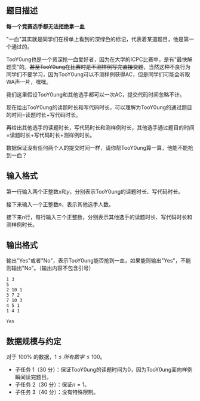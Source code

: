 ## 题目描述

**每一个竞赛选手都无法拒绝拿一血**

"一血"其实就是同学们在榜单上看到的深绿色的标记，代表着某道题目，他是第一个通过的。

TooY0ung也是一个资深抢一血爱好者，因为在大学的ICPC比赛中，是有"最快解题奖"的。~~甚至TooY0ung在比赛时是不测样例写完直接交题~~，当然这种不良行为同学们不要学习，因为TooY0ung可以不测样例获得AC，但是同学们可能会听取WA声一片，嘿嘿。

我们这里假设TooY0ung和其他选手都可以一次AC，提交代码时间忽略不计。

现在给出TooY0ung的读题时长和写代码时长，可以理解为TooY0ung的通过题目的时间=读题时长+写代码时长。

再给出其他选手的读题时长，写代码时长和测样例时长，其他选手通过题目的时间=读题时长+写代码时长+测样例时长。

数据保证没有任何两个人的提交时间一样，请你帮TooY0ung算一算，他能不能抢到一血？

## 输入格式

第一行输入两个正整数$x$和$y$，分别表示TooY0ung的读题时长、写代码时长。

接下来输入一个正整数$n$，表示其他选手人数。

接下来$n$行，每行输入三个正整数，分别表示其他选手的读题时长、写代码时长和测样例时长。

## 输出格式

输出"Yes"或者"No"，表示TooY0ung能否抢到一血，如果能则输出"Yes"，不能则输出"No"。（输出内容不包含引号）

```input1
1 3
5
2 10 1
3 7 2
7 10 3
4 5 1
1 4 1
```

```output1
Yes
```

## 数据规模与约定

对于 $100\%$ 的数据，$1 \le 所有数字 \le 100$。

- 子任务 1（30 分）：保证TooY0ung的读题时间为0，因为TooY0ung面向样例瞬间读完题目。
- 子任务 2（30 分）：保证$n=1$。
- 子任务 3（40 分）：没有特殊限制。

